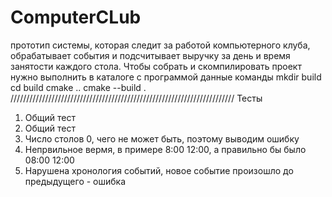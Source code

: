 # ComputerCLub
прототип системы, которая следит за работой компьютерного клуба, обрабатывает события и подсчитывает выручку за день и время занятости каждого стола.
Чтобы собрать и скомпилировать проект нужно выполнить в каталоге с программой данные команды
mkdir build
cd build
cmake ..
cmake --build .
///////////////////////////////////////////////////////////////////////
Тесты
1) Общий тест
2) Общий тест
3) Число столов 0, чего не может быть, поэтому выводим ошибку
4) Непрвильное вермя, в примере 8:00 12:00, а правильно бы было 08:00 12:00
5) Нарушена хронология событий, новое событие произошло до предыдущего - ошибка
